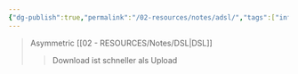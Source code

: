 ```yaml
---
{"dg-publish":true,"permalink":"/02-resources/notes/adsl/","tags":["informatik/hardware","informatik/netzwerk"],"noteIcon":"","updated":"2025-09-10T17:00:08.000+02:00"}
---
```


>Asymmetric [[02 - RESOURCES/Notes/DSL\|DSL]]
>>Download ist schneller als Upload
